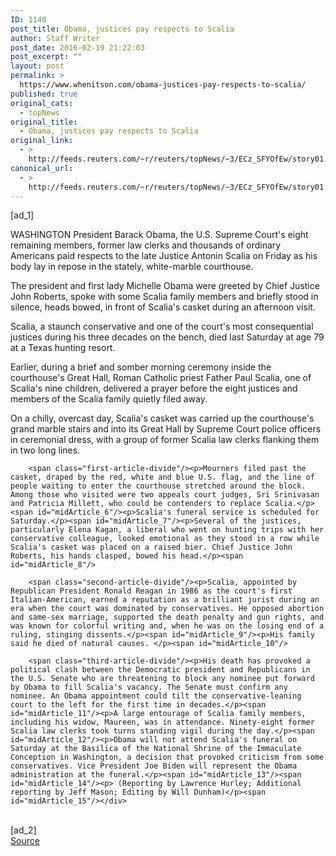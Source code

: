 ```yaml
---
ID: 1140
post_title: Obama, justices pay respects to Scalia
author: Staff Writer
post_date: 2016-02-19 21:22:03
post_excerpt: ""
layout: post
permalink: >
  https://www.whenitson.com/obama-justices-pay-respects-to-scalia/
published: true
original_cats:
  - topNews
original_title:
  - Obama, justices pay respects to Scalia
original_link:
  - >
    http://feeds.reuters.com/~r/reuters/topNews/~3/ECz_SFYOfEw/story01.htm
canonical_url:
  - >
    http://feeds.reuters.com/~r/reuters/topNews/~3/ECz_SFYOfEw/story01.htm
---
```

 [ad_1]
<br><div id="articleText">
<span id="midArticle_start"/>

<span id="midArticle_0"/><span class="focusParagraph" readability="7"><p><span class="articleLocation">WASHINGTON</span> President Barack Obama, the U.S. Supreme Court's eight remaining members, former law clerks and thousands of ordinary Americans paid respects to the late Justice Antonin Scalia on Friday as his body lay in repose in the stately, white-marble courthouse.</p></span><span id="midArticle_1"/><p>The president and first lady Michelle Obama were greeted by Chief Justice John Roberts, spoke with some Scalia family members and briefly stood in silence, heads bowed, in front of Scalia's casket during an afternoon visit.</p><span id="midArticle_2"/><p>Scalia, a staunch conservative and one of the court's most consequential justices during his three decades on the bench, died last Saturday at age 79 at a Texas hunting resort.</p><span id="midArticle_3"/><p>Earlier, during a brief and somber morning ceremony inside the courthouse's Great Hall, Roman Catholic priest Father Paul Scalia, one of Scalia's nine children, delivered a prayer before the eight justices and members of the Scalia family quietly filed away.</p><span id="midArticle_4"/><p>On a chilly, overcast day, Scalia's casket was carried up the courthouse's grand marble stairs and into its Great Hall by Supreme Court police officers in ceremonial dress, with a group of former Scalia law clerks flanking them in two long lines.</p><span id="midArticle_5"/>
        
        <span class="first-article-divide"/><p>Mourners filed past the casket, draped by the red, white and blue U.S. flag, and the line of people waiting to enter the courthouse stretched around the block. Among those who visited were two appeals court judges, Sri Srinivasan and Patricia Millett, who could be contenders to replace Scalia.</p><span id="midArticle_6"/><p>Scalia's funeral service is scheduled for Saturday.</p><span id="midArticle_7"/><p>Several of the justices, particularly Elena Kagan, a liberal who went on hunting trips with her conservative colleague, looked emotional as they stood in a row while Scalia's casket was placed on a raised bier. Chief Justice John Roberts, his hands clasped, bowed his head.</p><span id="midArticle_8"/>
        
        <span class="second-article-divide"/><p>Scalia, appointed by Republican President Ronald Reagan in 1986 as the court's first Italian-American, earned a reputation as a brilliant jurist during an era when the court was dominated by conservatives. He opposed abortion and same-sex marriage, supported the death penalty and gun rights, and was known for colorful writing and, when he was on the losing end of a ruling, stinging dissents.</p><span id="midArticle_9"/><p>His family said he died of natural causes. </p><span id="midArticle_10"/>
        
        <span class="third-article-divide"/><p>His death has provoked a political clash between the Democratic president and Republicans in the U.S. Senate who are threatening to block any nominee put forward by Obama to fill Scalia's vacancy. The Senate must confirm any nominee. An Obama appointment could tilt the conservative-leaning court to the left for the first time in decades.</p><span id="midArticle_11"/><p>A large entourage of Scalia family members, including his widow, Maureen, was in attendance. Ninety-eight former Scalia law clerks took turns standing vigil during the day.</p><span id="midArticle_12"/><p>Obama will not attend Scalia's funeral on Saturday at the Basilica of the National Shrine of the Immaculate Conception in Washington, a decision that provoked criticism from some conservatives. Vice President Joe Biden will represent the Obama administration at the funeral.</p><span id="midArticle_13"/><span id="midArticle_14"/><p> (Reporting by Lawrence Hurley; Additional reporting by Jeff Mason; Editing by Will Dunham)</p><span id="midArticle_15"/></div>
<br>[ad_2]
<br><a href="http://feeds.reuters.com/~r/reuters/topNews/~3/ECz_SFYOfEw/story01.htm">Source </a>